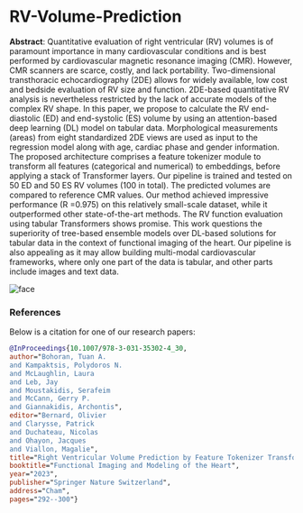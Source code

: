 # RV-Volume-Prediction

**Abstract**:
Quantitative evaluation of right ventricular (RV) volumes is of paramount importance in many cardiovascular conditions and is best performed by cardiovascular magnetic resonance imaging (CMR). However, CMR scanners are scarce, costly, and lack portability. Two-dimensional transthoracic echocardiography (2DE) allows for widely available, low cost and bedside evaluation of RV size and function. 2DE-based quantitative RV analysis is nevertheless restricted by the lack of accurate models of the complex RV shape. In this paper, we propose to calculate the RV end-diastolic (ED) and end-systolic (ES) volume by using an attention-based deep learning (DL) model on tabular data. Morphological measurements (areas) from eight standardized 2DE views are used as input to the regression model along with age, cardiac phase and gender information. The proposed architecture comprises a feature tokenizer module to transform all features (categorical and numerical) to embeddings, before applying a stack of Transformer layers. Our pipeline is trained and tested on 50 ED and 50 ES RV volumes (100 in total). The predicted volumes are compared to reference CMR values. Our method achieved impressive performance (R
=0.975) on this relatively small-scale dataset, while it outperformed other state-of-the-art methods. The RV function evaluation using tabular Transformers shows promise. This work questions the superiority of tree-based ensemble models over DL-based solutions for tabular data in the context of functional imaging of the heart. Our pipeline is also appealing as it may allow building multi-modal cardiovascular frameworks, where only one part of the data is tabular, and other parts include images and text data.

![face](https://github.com/tuanaqeelbohoran/RV-Volume-Prediction/assets/120468459/b010a7e6-8d6c-4e40-9e23-14ccfdb8ad90)


### References

Below is a citation for one of our research papers:

```bibtex
@InProceedings{10.1007/978-3-031-35302-4_30,
author="Bohoran, Tuan A.
and Kampaktsis, Polydoros N.
and McLaughlin, Laura
and Leb, Jay
and Moustakidis, Serafeim
and McCann, Gerry P.
and Giannakidis, Archontis",
editor="Bernard, Olivier
and Clarysse, Patrick
and Duchateau, Nicolas
and Ohayon, Jacques
and Viallon, Magalie",
title="Right Ventricular Volume Prediction by Feature Tokenizer Transformer-Based Regression of 2D Echocardiography Small-Scale Tabular Data",
booktitle="Functional Imaging and Modeling of the Heart",
year="2023",
publisher="Springer Nature Switzerland",
address="Cham",
pages="292--300"}
